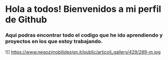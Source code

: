 # Hola a todos! Bienvenidos a mi perfil de Github

### Aqui podras encontrar todo el codigo que he ido aprendiendo y proyectos en los que estoy trabajando.

![] https://www.negozimobilidesign.it/public/articoli_gallery/429/289-m.jpg
